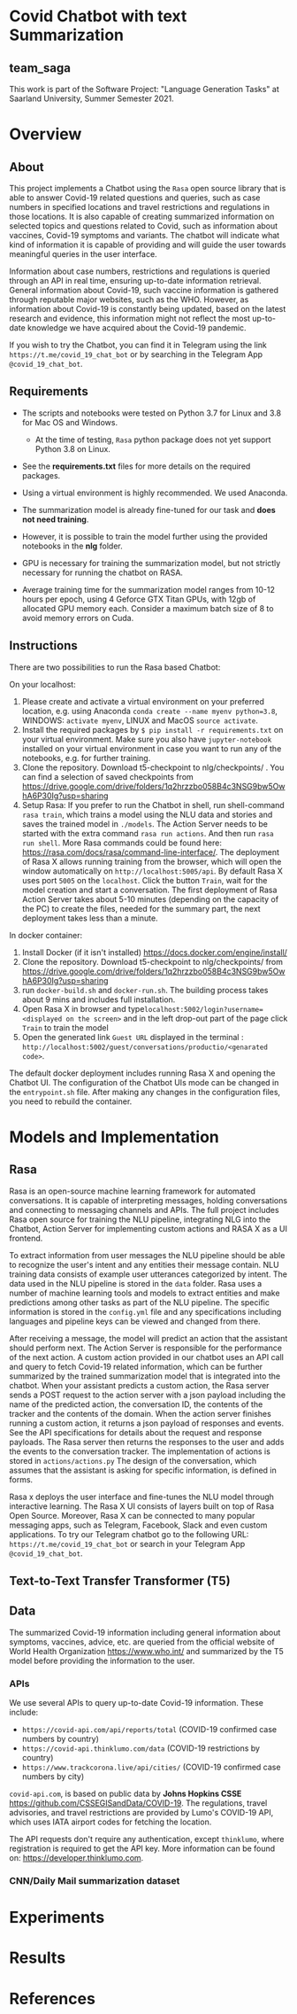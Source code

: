 # Covid Chatbot with text Summarization

## team_saga

This work is part of the Software Project: "Language Generation Tasks" at Saarland University, Summer Semester 2021.


# Overview

## About

This project implements a Chatbot using the `Rasa` open source library that is able to answer Covid-19 related questions and queries, such as case numbers in specified locations and travel restrictions and regulations in those locations. It is also capable of creating summarized information on selected topics and questions related to Covid, such as information about vaccines, Covid-19 symptoms and variants. The chatbot will indicate what kind of information it is capable of providing and will guide the user towards meaningful queries in the user interface.

Information about case numbers, restrictions and regulations is queried through an API in real time, ensuring up-to-date information retrieval. General information about Covid-19, such vaccine information is gathered through reputable major websites, such as the WHO. However, as information about Covid-19 is constantly being updated, based on the latest research and evidence, this information might not reflect the most up-to-date knowledge we have acquired about the Covid-19 pandemic. 

If you wish to try the Chatbot, you can find it in Telegram using the link `https://t.me/covid_19_chat_bot` 
or by searching in the Telegram App `@covid_19_chat_bot`.

## Requirements

* The scripts and notebooks were tested on Python 3.7 for Linux and 3.8 for Mac OS and Windows.
  * At the time of testing, `Rasa` python package does not yet support Python 3.8 on Linux.
* See the **requirements.txt** files for more details on the required packages.
* Using a virtual environment is highly recommended. We used Anaconda.

* The summarization model is already fine-tuned for our task and **does not need training**.
* However, it is possible to train the model further using the provided notebooks in the **nlg** folder. 
* GPU is necessary for training the summarization model, but not strictly necessary for running the chatbot on RASA.
* Average training time for the summarization model ranges from 10-12 hours per epoch, using 4 Geforce GTX Titan GPUs, with 12gb of allocated GPU memory each. Consider a maximum batch size of 8 to avoid memory errors on Cuda.

## Instructions

There are two possibilities to run the Rasa based Chatbot:

On your localhost:

1. Please create and activate a virtual environment on your preferred location, e.g. using Anaconda `conda create --name myenv python=3.8`, WINDOWS: `activate myenv`, LINUX and MacOS `source activate`.
2. Install the required packages by `$ pip install -r requirements.txt` on your virtual environment. Make sure you also have `jupyter-notebook` installed on your virtual environment in case you want to run any of the notebooks, e.g. for further training.
3. Clone the repository. Download t5-checkpoint to nlg/checkpoints/ . You can find a selection of saved checkpoints from https://drive.google.com/drive/folders/1q2hrzzbo058B4c3NSG9bw5OwhA6P30Ig?usp=sharing
4. Setup Rasa: 
    If you prefer to run the Chatbot in shell, run shell-command `rasa train`, which trains a model 
    using the NLU data and stories and saves the trained model in `./models`. The Action Server needs to be started with the extra command `rasa run actions`.
    And then run `rasa run shell`. More Rasa commands could be found here: https://rasa.com/docs/rasa/command-line-interface/. 
    The deployment of Rasa X allows running training from the browser, which will open the window automatically on `http://localhost:5005/api`. By default Rasa X
    uses port `5005` on the `localhost`. Click the button `Train`, wait for the model creation and start a conversation.
The first deployment of Rasa Action Server takes about 5-10 minutes (depending on the capacity of the PC) to create the files,
needed for the summary part, the next deployment takes less than a minute.

In docker container:

1. Install Docker (if it isn't installed) https://docs.docker.com/engine/install/
2. Clone the repository. Download t5-checkpoint to nlg/checkpoints/ from https://drive.google.com/drive/folders/1q2hrzzbo058B4c3NSG9bw5OwhA6P30Ig?usp=sharing
3. run `docker-build.sh` and `docker-run.sh`. The building process takes about 9 mins and includes full installation. 
4. Open Rasa X in browser and type`localhost:5002/login?username=<displayed on the screen>` and in the left drop-out part of the page click `Train` to train the model
5. Open the generated link `Guest URL` displayed in the terminal : `http://localhost:5002/guest/conversations/productio/<genarated code>`.

The default docker deployment includes running Rasa X and opening the Chatbot UI. The configuration of the Chatbot UIs mode can be changed in the 
`entrypoint.sh` file. After making any changes in the configuration files, you need to rebuild the container.

# Models and Implementation

## Rasa

Rasa is an open-source machine learning framework for automated conversations. It is capable of interpreting messages, holding conversations and connecting to messaging channels and APIs.
The full project includes Rasa open source for training the NLU pipeline, integrating NLG into the Chatbot, Action Server for implementing custom actions and RASA X as a UI frontend.

To extract information from user messages the NLU pipeline should be able to recognize the user's intent and any entities their message contain. 
NLU training data consists of example user utterances categorized by intent. The data used in the NLU pipeline is stored in the `data` folder. Rasa uses a number of machine learning tools and models to extract entities and make predictions among other tasks as part of the NLU pipeline. The specific information is stored in the `config.yml` file and any specifications including languages and pipeline keys can be viewed and changed from there.

After receiving a message, the model will predict an action that the assistant should perform next. The Action Server is responsible for the performance of the next action.
A custom action provided in our chatbot uses an API call and query to fetch Covid-19 related information, which can be further summarized by the trained summarization model that is integrated into the chatbot. When your assistant predicts a custom action, the Rasa server sends a POST request to the action server
with a json payload including the name of the predicted action, the conversation ID, the contents of the tracker and the contents of the domain.
When the action server finishes running a custom action, it returns a json payload of responses and events. See the API specifications for details about the request and response payloads.
The Rasa server then returns the responses to the user and adds the events to the conversation tracker. The implementation of actions is stored in `actions/actions.py`
The design of the conversation, which assumes that the assistant is asking for specific information, is defined in forms.

Rasa x deploys the user interface and fine-tunes the NLU model through interactive learning. The Rasa X UI consists of layers built on top of Rasa Open Source.
Moreover, Rasa X can be connected to many popular messaging apps, such as Telegram, Facebook, Slack and  even custom applications. 
To try our Telegram chatbot go to the following URL: `https://t.me/covid_19_chat_bot` or search in your Telegram App `@covid_19_chat_bot`.

## Text-to-Text Transfer Transformer (T5)

## Data
The summarized Covid-19 information including general information about symptoms, vaccines, advice, etc. are queried from the official website of
 World Health Organization https://www.who.int/ and summarized by the T5 model before providing the information to the user.
 
### APIs
We use several APIs to query up-to-date Covid-19 information. These include:
* `https://covid-api.com/api/reports/total` (COVID-19 confirmed case numbers by country)
* `https://covid-api.thinklumo.com/data` (COVID-19 restrictions by country)
* `https://www.trackcorona.live/api/cities/` (COVID-19 confirmed case numbers by city)
 
`covid-api.com`, is based on public data by **Johns Hopkins CSSE** https://github.com/CSSEGISandData/COVID-19.
The regulations, travel advisories, and travel restrictions are provided by Lumo's COVID-19 API, which uses IATA airport codes for fetching the location.

The API requests don't require any authentication, except `thinklumo`, where registration is required to get the API key. 
More information can be found on: https://developer.thinklumo.com.

### CNN/Daily Mail summarization dataset

# Experiments

# Results

# References
